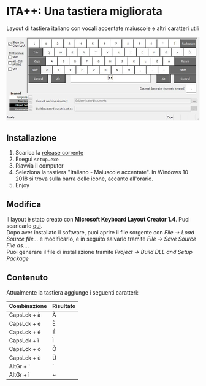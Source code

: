# ITA++: Una tastiera migliorata
Layout di tastiera italiano con vocali accentate maiuscole e altri caratteri utili  

![layout con caps](ITA%2B%2BCaps.jpg)


## Installazione
1. Scarica la [release corrente](https://github.com/5N44P/ITA-keyboard-enhanced/releases)
2. Esegui `setup.exe`
3. Riavvia il computer
4. Seleziona la tastiera "Italiano - Maiuscole accentate". In Windows 10 2018 si trova sulla barra delle icone, accanto all'orario. 
5. Enjoy

## Modifica
Il layout è stato creato con **Microsoft Keyboard Layout Creator 1.4**. Puoi scaricarlo [qui](https://www.microsoft.com/en-us/download/details.aspx?id=22339).  
Dopo aver installato il software, puoi aprire il file sorgente con *File -> Load Source file...* e modificarlo, e in seguito salvarlo tramite *File -> Save Source File as...*.  
Puoi generare il file di installazione tramite *Project -> Build DLL and Setup Package*  

## Contenuto
Attualmente la tastiera aggiunge i seguenti caratteri:  

| Combinazione | Risultato |
|-------------|---|
| CapsLck + à | À |
| CapsLck + è | È |
| CapsLck + é | É |
| CapsLck + ì | Ì |
| CapsLck + ò | Ò |
| CapsLck + ù | Ù |
| AltGr + '   | ` |
| AltGr + ì   | ~ |


